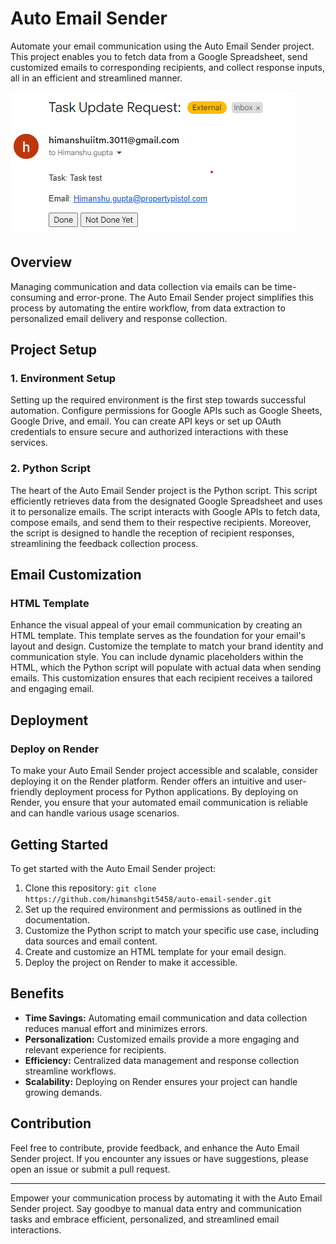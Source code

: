 # Auto Email Sender

Automate your email communication using the Auto Email Sender project. This project enables you to fetch data from a Google Spreadsheet, send customized emails to corresponding recipients, and collect response inputs, all in an efficient and streamlined manner.

![Alt Text](https://github.com/Himanshgit5458/Auto-Email-Sender/blob/main/image/ss2.png)


## Overview

Managing communication and data collection via emails can be time-consuming and error-prone. The Auto Email Sender project simplifies this process by automating the entire workflow, from data extraction to personalized email delivery and response collection.

## Project Setup

### 1. Environment Setup

Setting up the required environment is the first step towards successful automation. Configure permissions for Google APIs such as Google Sheets, Google Drive, and email. You can create API keys or set up OAuth credentials to ensure secure and authorized interactions with these services.

### 2. Python Script

The heart of the Auto Email Sender project is the Python script. This script efficiently retrieves data from the designated Google Spreadsheet and uses it to personalize emails. The script interacts with Google APIs to fetch data, compose emails, and send them to their respective recipients. Moreover, the script is designed to handle the reception of recipient responses, streamlining the feedback collection process.

## Email Customization

### HTML Template

Enhance the visual appeal of your email communication by creating an HTML template. This template serves as the foundation for your email's layout and design. Customize the template to match your brand identity and communication style. You can include dynamic placeholders within the HTML, which the Python script will populate with actual data when sending emails. This customization ensures that each recipient receives a tailored and engaging email.

## Deployment

### Deploy on Render

To make your Auto Email Sender project accessible and scalable, consider deploying it on the Render platform. Render offers an intuitive and user-friendly deployment process for Python applications. By deploying on Render, you ensure that your automated email communication is reliable and can handle various usage scenarios.

## Getting Started

To get started with the Auto Email Sender project:

1. Clone this repository: `git clone https://github.com/himanshgit5458/auto-email-sender.git`
2. Set up the required environment and permissions as outlined in the documentation.
3. Customize the Python script to match your specific use case, including data sources and email content.
4. Create and customize an HTML template for your email design.
5. Deploy the project on Render to make it accessible.

## Benefits

- **Time Savings:** Automating email communication and data collection reduces manual effort and minimizes errors.
- **Personalization:** Customized emails provide a more engaging and relevant experience for recipients.
- **Efficiency:** Centralized data management and response collection streamline workflows.
- **Scalability:** Deploying on Render ensures your project can handle growing demands.

## Contribution

Feel free to contribute, provide feedback, and enhance the Auto Email Sender project. If you encounter any issues or have suggestions, please open an issue or submit a pull request.

---

Empower your communication process by automating it with the Auto Email Sender project. Say goodbye to manual data entry and communication tasks and embrace efficient, personalized, and streamlined email interactions.

